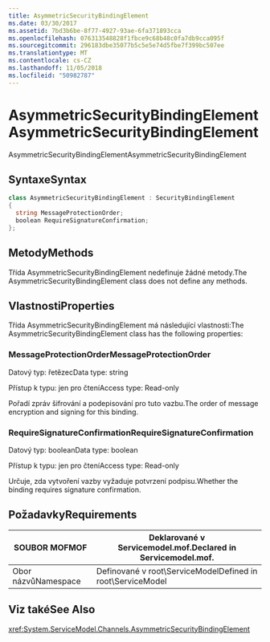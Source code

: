 ```yaml
---
title: AsymmetricSecurityBindingElement
ms.date: 03/30/2017
ms.assetid: 7bd3b6be-8f77-4927-93ae-6fa371893cca
ms.openlocfilehash: 076313548828f1fbce9c68b48c0fa7db9cca095f
ms.sourcegitcommit: 296183dbe35077b5c5e5e74d5fbe7f399bc507ee
ms.translationtype: MT
ms.contentlocale: cs-CZ
ms.lasthandoff: 11/05/2018
ms.locfileid: "50982787"
---
```

# <a name="asymmetricsecuritybindingelement"></a><span data-ttu-id="7697d-102">AsymmetricSecurityBindingElement</span><span class="sxs-lookup"><span data-stu-id="7697d-102">AsymmetricSecurityBindingElement</span></span>
<span data-ttu-id="7697d-103">AsymmetricSecurityBindingElement</span><span class="sxs-lookup"><span data-stu-id="7697d-103">AsymmetricSecurityBindingElement</span></span>  
  
## <a name="syntax"></a><span data-ttu-id="7697d-104">Syntaxe</span><span class="sxs-lookup"><span data-stu-id="7697d-104">Syntax</span></span>  
  
```csharp
class AsymmetricSecurityBindingElement : SecurityBindingElement  
{  
  string MessageProtectionOrder;  
  boolean RequireSignatureConfirmation;  
};  
```  
  
## <a name="methods"></a><span data-ttu-id="7697d-105">Metody</span><span class="sxs-lookup"><span data-stu-id="7697d-105">Methods</span></span>  
 <span data-ttu-id="7697d-106">Třída AsymmetricSecurityBindingElement nedefinuje žádné metody.</span><span class="sxs-lookup"><span data-stu-id="7697d-106">The AsymmetricSecurityBindingElement class does not define any methods.</span></span>  
  
## <a name="properties"></a><span data-ttu-id="7697d-107">Vlastnosti</span><span class="sxs-lookup"><span data-stu-id="7697d-107">Properties</span></span>  
 <span data-ttu-id="7697d-108">Třída AsymmetricSecurityBindingElement má následující vlastnosti:</span><span class="sxs-lookup"><span data-stu-id="7697d-108">The AsymmetricSecurityBindingElement class has the following properties:</span></span>  
  
### <a name="messageprotectionorder"></a><span data-ttu-id="7697d-109">MessageProtectionOrder</span><span class="sxs-lookup"><span data-stu-id="7697d-109">MessageProtectionOrder</span></span>  
 <span data-ttu-id="7697d-110">Datový typ: řetězec</span><span class="sxs-lookup"><span data-stu-id="7697d-110">Data type: string</span></span>  
  
 <span data-ttu-id="7697d-111">Přístup k typu: jen pro čtení</span><span class="sxs-lookup"><span data-stu-id="7697d-111">Access type: Read-only</span></span>  
  
 <span data-ttu-id="7697d-112">Pořadí zpráv šifrování a podepisování pro tuto vazbu.</span><span class="sxs-lookup"><span data-stu-id="7697d-112">The order of message encryption and signing for this binding.</span></span>  
  
### <a name="requiresignatureconfirmation"></a><span data-ttu-id="7697d-113">RequireSignatureConfirmation</span><span class="sxs-lookup"><span data-stu-id="7697d-113">RequireSignatureConfirmation</span></span>  
 <span data-ttu-id="7697d-114">Datový typ: boolean</span><span class="sxs-lookup"><span data-stu-id="7697d-114">Data type: boolean</span></span>  
  
 <span data-ttu-id="7697d-115">Přístup k typu: jen pro čtení</span><span class="sxs-lookup"><span data-stu-id="7697d-115">Access type: Read-only</span></span>  
  
 <span data-ttu-id="7697d-116">Určuje, zda vytvoření vazby vyžaduje potvrzení podpisu.</span><span class="sxs-lookup"><span data-stu-id="7697d-116">Whether the binding requires signature confirmation.</span></span>  
  
## <a name="requirements"></a><span data-ttu-id="7697d-117">Požadavky</span><span class="sxs-lookup"><span data-stu-id="7697d-117">Requirements</span></span>  
  
|<span data-ttu-id="7697d-118">SOUBOR MOF</span><span class="sxs-lookup"><span data-stu-id="7697d-118">MOF</span></span>|<span data-ttu-id="7697d-119">Deklarované v Servicemodel.mof.</span><span class="sxs-lookup"><span data-stu-id="7697d-119">Declared in Servicemodel.mof.</span></span>|  
|---------|-----------------------------------|  
|<span data-ttu-id="7697d-120">Obor názvů</span><span class="sxs-lookup"><span data-stu-id="7697d-120">Namespace</span></span>|<span data-ttu-id="7697d-121">Definované v root\ServiceModel</span><span class="sxs-lookup"><span data-stu-id="7697d-121">Defined in root\ServiceModel</span></span>|  
  
## <a name="see-also"></a><span data-ttu-id="7697d-122">Viz také</span><span class="sxs-lookup"><span data-stu-id="7697d-122">See Also</span></span>  
 <xref:System.ServiceModel.Channels.AsymmetricSecurityBindingElement>
